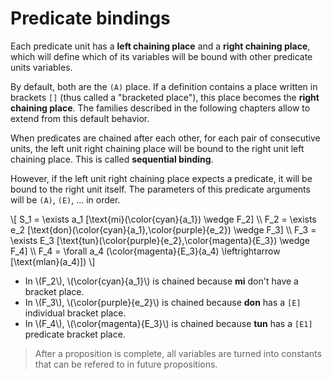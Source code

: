 # Predicate bindings

Each predicate unit has a **left chaining place** and a **right chaining
place**, which will define which of its variables will be bound with other
predicate units variables.

By default, both are the `(A)` place. If a definition contains a place written
in brackets `[]` (thus called a "bracketed place"), this place becomes the
**right chaining place**. The families described in the following chapters allow
to extend from this default behavior.

When predicates are chained after each other, for each pair of consecutive
units, the left unit right chaining place will be bound to the right unit left
chaining place. This is called **sequential binding**.

However, if the left unit right chaining place expects a predicate, it will be
bound to the right unit itself. The parameters of this predicate arguments will be
`(A)`, `(E)`, ... in order.

\\[
    S_1 = \exists a_1 [\text{mi}(\color{cyan}{a_1}) \wedge F_2] \\\\
    F_2 = \exists e_2 [\text{don}(\color{cyan}{a_1},\color{purple}{e_2}) \wedge F_3] \\\\
    F_3 = \exists E_3 [\text{tun}(\color{purple}{e_2},\color{magenta}{E_3}) \wedge F_4] \\\\
    F_4 = \forall a_4 (\color{magenta}{E_3}(a_4) \leftrightarrow [\text{mlan}(a_4)])
\\]

- In \\(F_2\\), \\(\\color{cyan}{a_1}\\) is chained because **mi** don't have a
  bracket  place.
- In \\(F_3\\), \\(\\color{purple}{e_2}\\) is chained because **don** has a
  `[E]` individual bracket place.
- In \\(F_4\\), \\(\\color{magenta}{E_3}\\) is chained because **tun** has a
  `[E1]` predicate bracket place.

> After a proposition is complete, all variables are turned into constants
> that can be refered to in future propositions.